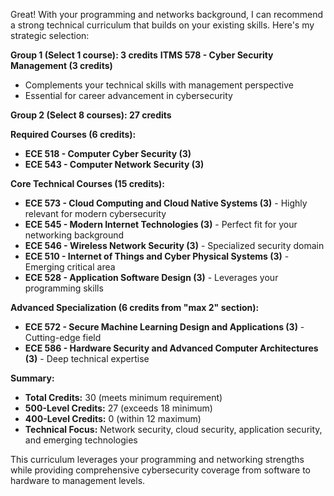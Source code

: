 Great! With your programming and networks background, I can recommend a strong technical curriculum that builds on your existing skills. Here's my strategic selection:

**Group 1 (Select 1 course): 3 credits**
**ITMS 578 - Cyber Security Management (3 credits)**
- Complements your technical skills with management perspective
- Essential for career advancement in cybersecurity

**Group 2 (Select 8 courses): 27 credits**

 **Required Courses (6 credits):**
- **ECE 518 - Computer Cyber Security (3)**
- **ECE 543 - Computer Network Security (3)**

 **Core Technical Courses (15 credits):**
- **ECE 573 - Cloud Computing and Cloud Native Systems (3)** - Highly relevant for modern cybersecurity
- **ECE 545 - Modern Internet Technologies (3)** - Perfect fit for your networking background  
- **ECE 546 - Wireless Network Security (3)** - Specialized security domain
- **ECE 510 - Internet of Things and Cyber Physical Systems (3)** - Emerging critical area
- **ECE 528 - Application Software Design (3)** - Leverages your programming skills

 **Advanced Specialization (6 credits from "max 2" section):**
- **ECE 572 - Secure Machine Learning Design and Applications (3)** - Cutting-edge field
- **ECE 586 - Hardware Security and Advanced Computer Architectures (3)** - Deep technical expertise

**Summary:**
- **Total Credits:** 30 (meets minimum requirement)
- **500-Level Credits:** 27 (exceeds 18 minimum)
- **400-Level Credits:** 0 (within 12 maximum)
- **Technical Focus:** Network security, cloud security, application security, and emerging technologies

This curriculum leverages your programming and networking strengths while providing comprehensive cybersecurity coverage from software to hardware to management levels.
